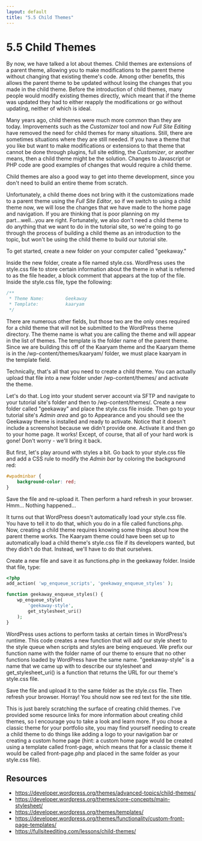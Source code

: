 ```yaml
---
layout: default
title: "5.5 Child Themes"
---
```


# 5.5 Child Themes

By now, we have talked a lot about themes. Child themes are extensions of a parent theme, allowing you to make modifications to the parent theme without changing that existing theme's code. Among other benefits, this allows the parent theme to be updated without losing the changes that you made in the child theme. Before the introduction of child themes, many people would modify existing themes directly, which meant that if the theme was updated they had to either reapply the modifications or go without updating, neither of which is ideal.

Many years ago, child themes were much more common than they are today. Improvements such as the _Customizer_ tool and now _Full Site Editing_ have removed the need for child themes for many situations. Still, there are sometimes situations where they are still needed. If you have a theme that you like but want to make modifications or extensions to that theme that cannot be done through plugins, full site editing, the _Customizer_, or another means, then a child theme might be the solution. Changes to Javascript or PHP code are good examples of changes that would require a child theme.

Child themes are also a good way to get into theme development, since you don't need to build an entire theme from scratch.

Unfortunately, a child theme does not bring with it the customizations made to a parent theme using the _Full Site Editor_, so if we switch to using a child theme now, we will lose the changes that we have made to the home page and navigation. If you are thinking that is poor planning on my part...well...you are right. Fortunately, we also don't need a child theme to do anything that we want to do in the tutorial site, so we're going to go through the process of building a child theme as an introduction to the topic, but won't be using the child theme to build our tutorial site.

To get started, create a new folder on your computer called "geekaway."

Inside the new folder, create a file named style.css. WordPress uses the style.css file to store certain information about the theme in what is referred to as the file header, a block comment that appears at the top of the file. Inside the style.css file, type the following:

```css
/**
 * Theme Name:        Geekaway
 * Template:          kaaryam
 */
```

There are numerous other fields, but those two are the only ones required for a child theme that will not be submitted to the WordPress theme directory. The theme name is what you are calling the theme and will appear in the list of themes. The template is the folder name of the parent theme. Since we are building this off of the Kaaryam theme and the Kaaryam theme is in the /wp-content/themes/kaaryam/ folder, we must place kaaryam in the template field.

Technically, that's all that you need to create a child theme. You can actually upload that file into a new folder under /wp-content/themes/ and activate the theme.

Let's do that. Log into your student server account via SFTP and navigate to your tutorial site's folder and then to /wp-content/themes/. Create a new folder called "geekaway" and place the style.css file inside. Then go to your tutorial site's _Admin area_ and go to Appearance and you should see the Geekaway theme is installed and ready to activate. Notice that it doesn't include a screenshot because we didn't provide one. Activate it and then go to your home page. It works! Except, of course, that all of your hard work is gone! Don't worry - we'll bring it back.

But first, let's play around with styles a bit. Go back to your style.css file and add a CSS rule to modify the _Admin bar_ by coloring the background red:

```css
#wpadminbar {
    background-color: red;
}
```

Save the file and re-upload it. Then perform a hard refresh in your browser. Hmm... Nothing happened...

It turns out that WordPress doesn't automatically load your style.css file. You have to tell it to do that, which you do in a file called functions.php. Now, creating a child theme requires knowing some things about how the parent theme works. The Kaaryam theme could have been set up to automatically load a child theme's style.css file if its developers wanted, but they didn't do that. Instead, we'll have to do that ourselves.

Create a new file and save it as functions.php in the geekaway folder. Inside that file, type:

```php
<?php
add_action( 'wp_enqueue_scripts', 'geekaway_enqueue_styles' );

function geekaway_enqueue_styles() {
	wp_enqueue_style( 
		'geekaway-style', 
		get_stylesheet_uri()
	);
}
```

WordPress uses actions to perform tasks at certain times in WordPress's runtime. This code creates a new function that will add our style sheet to the style queue when scripts and styles are being enqueued. We prefix our function name with the folder name of our theme to ensure that no other functions loaded by WordPress have the same name. "geekaway-style" is a name that we came up with to describe our stylesheet and get_stylesheet_uri() is a function that returns the URL for our theme's style.css file.

Save the file and upload it to the same folder as the style.css file. Then refresh your browser. Horray! You should now see red text for the site title.

This is just barely scratching the surface of creating child themes. I've provided some resource links for more information about creating child themes, so I encourage you to take a look and learn more. If you chose a classic theme for your portfolio site, you may find yourself needing to create a child theme to do things like adding a logo to your navigation bar or creating a custom home page (hint: a custom home page would be created using a template called front-page, which means that for a classic theme it would be called front-page.php and placed in the same folder as your style.css file).

## Resources

- <https://developer.wordpress.org/themes/advanced-topics/child-themes/>
- <https://developer.wordpress.org/themes/core-concepts/main-stylesheet/>
- <https://developer.wordpress.org/themes/templates/>
- <https://developer.wordpress.org/themes/functionality/custom-front-page-templates/>
- <https://fullsiteediting.com/lessons/child-themes/>
